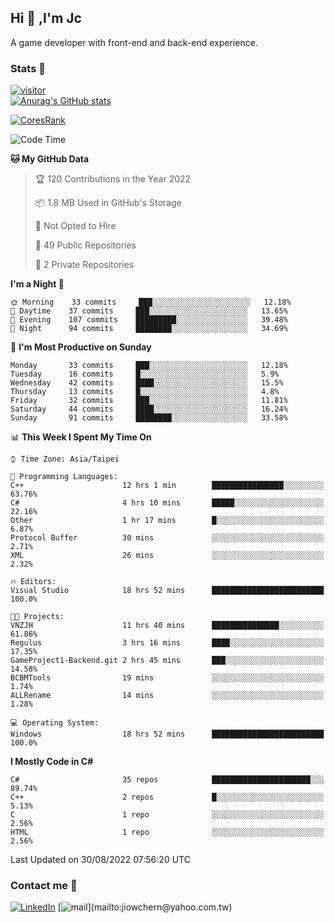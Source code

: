 ## Hi 👋 ,I'm Jc  

A game developer with front-end and back-end experience.  

### Stats  📝
[![visitor](https://visitor-badge.glitch.me/badge?page_id=jiowchern.jiowchern&style=flat-square&color=0088cc)](https://visitor-badge.glitch.me/badge?page_id=jiowchern.jiowchern&style=flat-square&color=0088cc)  
[![Anurag's GitHub stats](https://github-readme-stats.vercel.app/api?username=jiowchern&count_private=true&&show_icons=true)](https://github.com/anuraghazra/github-readme-stats)  
<!-- [![trophy](https://github-profile-trophy.vercel.app/?username=jiowchern)](https://github.com/ryo-ma/github-profile-trophy)   -->
[![CoresRank](https://cr-ss-service.azurewebsites.net/api/ScreenShot?widget=summary&username=jiowchern)](https://cr-ss-service.azurewebsites.net/api/ScreenShot?widget=summary&username=jiowchern)


<!--START_SECTION:waka-->
![Code Time](http://img.shields.io/badge/Code%20Time-507%20hrs%2039%20mins-blue)

**🐱 My GitHub Data** 

> 🏆 120 Contributions in the Year 2022
 > 
> 📦 1.8 MB Used in GitHub's Storage 
 > 
> 🚫 Not Opted to Hire
 > 
> 📜 49 Public Repositories 
 > 
> 🔑 2 Private Repositories  
 > 
**I'm a Night 🦉** 

```text
🌞 Morning    33 commits     ███░░░░░░░░░░░░░░░░░░░░░░   12.18% 
🌆 Daytime    37 commits     ███░░░░░░░░░░░░░░░░░░░░░░   13.65% 
🌃 Evening    107 commits    █████████░░░░░░░░░░░░░░░░   39.48% 
🌙 Night      94 commits     ████████░░░░░░░░░░░░░░░░░   34.69%

```
📅 **I'm Most Productive on Sunday** 

```text
Monday       33 commits     ███░░░░░░░░░░░░░░░░░░░░░░   12.18% 
Tuesday      16 commits     █░░░░░░░░░░░░░░░░░░░░░░░░   5.9% 
Wednesday    42 commits     ████░░░░░░░░░░░░░░░░░░░░░   15.5% 
Thursday     13 commits     █░░░░░░░░░░░░░░░░░░░░░░░░   4.8% 
Friday       32 commits     ███░░░░░░░░░░░░░░░░░░░░░░   11.81% 
Saturday     44 commits     ████░░░░░░░░░░░░░░░░░░░░░   16.24% 
Sunday       91 commits     ████████░░░░░░░░░░░░░░░░░   33.58%

```


📊 **This Week I Spent My Time On** 

```text
⌚︎ Time Zone: Asia/Taipei

💬 Programming Languages: 
C++                      12 hrs 1 min        ████████████████░░░░░░░░░   63.76% 
C#                       4 hrs 10 mins       █████░░░░░░░░░░░░░░░░░░░░   22.16% 
Other                    1 hr 17 mins        █░░░░░░░░░░░░░░░░░░░░░░░░   6.87% 
Protocol Buffer          30 mins             ░░░░░░░░░░░░░░░░░░░░░░░░░   2.71% 
XML                      26 mins             ░░░░░░░░░░░░░░░░░░░░░░░░░   2.32%

🔥 Editors: 
Visual Studio            18 hrs 52 mins      █████████████████████████   100.0%

🐱‍💻 Projects: 
VNZJH                    11 hrs 40 mins      ███████████████░░░░░░░░░░   61.86% 
Regulus                  3 hrs 16 mins       ████░░░░░░░░░░░░░░░░░░░░░   17.35% 
GameProject1-Backend.git 2 hrs 45 mins       ███░░░░░░░░░░░░░░░░░░░░░░   14.58% 
BCBMTools                19 mins             ░░░░░░░░░░░░░░░░░░░░░░░░░   1.74% 
ALLRename                14 mins             ░░░░░░░░░░░░░░░░░░░░░░░░░   1.28%

💻 Operating System: 
Windows                  18 hrs 52 mins      █████████████████████████   100.0%

```

**I Mostly Code in C#** 

```text
C#                       35 repos            ██████████████████████░░░   89.74% 
C++                      2 repos             █░░░░░░░░░░░░░░░░░░░░░░░░   5.13% 
C                        1 repo              ░░░░░░░░░░░░░░░░░░░░░░░░░   2.56% 
HTML                     1 repo              ░░░░░░░░░░░░░░░░░░░░░░░░░   2.56%

```



 Last Updated on 30/08/2022 07:56:20 UTC
<!--END_SECTION:waka-->



### Contact me 💬
[![LinkedIn](https://img.shields.io/badge/-JiowchernChen-0077B5?style==flat-square&logo=LinkedIn&logoColor=white)](https://www.linkedin.com/in/jiowchern-chen-4aaa90b7/) [![mail](https://img.shields.io/badge/-jiowchern%40yahoo.com.tw-blueviolet?style=flat-square&logo=yahoo!)](mailto:jiowchern@yahoo.com.tw)    

<!-- [![Linkedin Badge](https://img.shields.io/badge/-LinkedIn-blue?style=flat-square&logo=Linkedin&logoColor=white&link=https://www.linkedin.com/in/jiowchern-chen-4aaa90b7/)](https://www.linkedin.com/in/jiowchern-chen-4aaa90b7/) -->


<!--
**jiowchern/jiowchern** is a ✨ _special_ ✨ repository because its `README.md` (this file) appears on your GitHub profile.

Here are some ideas to get you started:

- 🔭 I’m currently working on ...
- 🌱 I’m currently learning ...
- 👯 I’m looking to collaborate on ...
- 🤔 I’m looking for help with ...
- 💬 Ask me about ...
- 📫 How to reach me: ...
- 😄 Pronouns: ...
- ⚡ Fun fact: ...
-->
